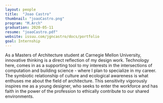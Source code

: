 ```yaml
---
layout: people
title:  "Joao Castro"
thumbnail: "joaoCastro.png"
program: "M.Arch"
graduation: 2020-05-11
resume: "joaoCastro.pdf"
website: issuu.com/jgncastro/docs/portfolio
goal: Internship
---
```


As a Masters of Architecture student at Carnegie Mellon University, innovative thinking is a direct reflection of my design work. Technology here, comes in as a supporting tool to my interests in the intersections of computation and building science - where I plan to specialize in my career. The symbiotic relationship of culture and ecological awareness is what enthuses me about the field of architecture. This sensitivity vigorously inspires me as a young designer, who seeks to enter the workforce and has faith in the power of the profession to ethically contribute to our shared environments.
